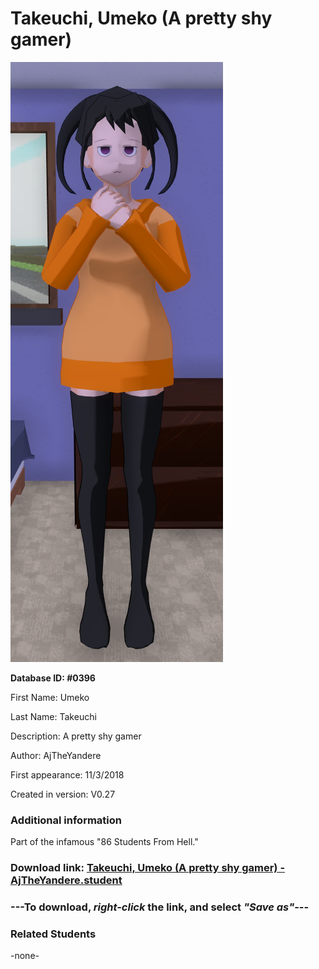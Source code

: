 # Takeuchi, Umeko (A pretty shy gamer)

<img src="../../Files/Images/Takeuchi, Umeko (A pretty shy gamer).png" title="Takeuchi, Umeko (A pretty shy gamer) - AjTheYandere">

**Database ID: #0396**

First Name: Umeko

Last Name: Takeuchi

Description: A pretty shy gamer

Author: AjTheYandere

First appearance: 11/3/2018

Created in version: V0.27

### Additional information

Part of the infamous "86 Students From Hell."

### Download link: <a href="https://raw.githubusercontent.com/Arbiter1223/Daigaku-Gurashi-Custom-Students/master/Files/Student%20Files/Takeuchi%2C%20Umeko%20(A%20pretty%20shy%20gamer)%20-%20AjTheYandere.student">Takeuchi, Umeko (A pretty shy gamer) - AjTheYandere.student</a>

### ---**To download, _right-click_ the link, and select _"Save as"_**---

### Related Students

-none-
